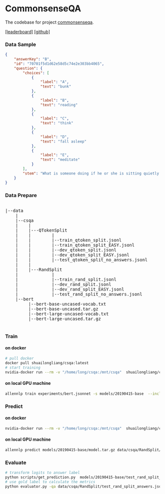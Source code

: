 # CommonsenseQA

The codebase for project [commonsenseqa][commonsense-qa-website].

[[leaderboard]][commonsense-qa-leaderboard] [[github]][commonsense-qa-github]

[commonsense-qa-leaderboard]: https://www.tau-nlp.org/csqa-leaderboard
[commonsense-qa-website]: https://www.tau-nlp.org/commonsenseqa
[commonsense-qa-github]: https://github.com/jonathanherzig/commonsenseqa

### Data Sample
```json
{
    "answerKey": "B",
    "id": "70701f5d1d62e58d5c74e2e303bb4065",
    "question": {
        "choices": [
            {
                "label": "A",
                "text": "bunk"
            },
            {
                "label": "B",
                "text": "reading"
            },
            {
                "label": "C",
                "text": "think"
            },
            {
                "label": "D",
                "text": "fall asleep"
            },
            {
                "label": "E",
                "text": "meditate"
            }
        ],
        "stem": "What is someone doing if he or she is sitting quietly and his or her eyes are moving?"
    }
}
```

### Data Prepare
<pre>

|--data
    |
    |--csqa
    |    |
    |    |---QTokenSplit
    |    |        |
    |    |        |--train_qtoken_split.jsonl
    |    |        |--train_qtoken_split_EASY.jsonl
    |    |        |--dev_qtoken_split.jsonl
    |    |        |--dev_qtoken_split_EASY.jsonl
    |    |        |--test_qtoken_split_no_answers.jsonl
    |    |
    |    |---RandSplit
    |             |
    |             |--train_rand_split.jsonl
    |             |--dev_rand_split.jsonl
    |             |--dev_rand_split_EASY.jsonl
    |             |--test_rand_split_no_answers.jsonl
    |--bert
         |--bert-base-uncased-vocab.txt
         |--bert-base-uncased.tar.gz
         |--bert-large-uncased-vocab.txt
         |--bert-large-uncased.tar.gz

</pre>

### Train

#### on docker
```bash
# pull docker
docker pull shuailongliang/csqa:latest
# start training 
nvidia-docker run --rm -v "/home/long/csqa:/mnt/csqa"  shuailongliang/csqa:latest train -s /mnt/csqa/models/20190415-base /mnt/csqa/experiments/bert.jsonnet --include-package csqa
```
#### on local GPU machine
```bash
allennlp train experiments/bert.jsonnet -s models/20190415-base  --include-package csqa 
```

### Predict
#### on docker
```bash
nvidia-docker run --rm -v "/home/long/csqa:/mnt/csqa"  shuailongliang/csqa:latest predict /mnt/csqa/models/20190415-base/model.tar.gz  /mnt/csqa/data/csqa/RandSplit/test_rand_split_no_answers.jsonl --output-file /mnt/csqa/models/20190415-base/test_rand_split_prediction_logits.jsonl --cuda-device 0 --predictor csqa --include-package csqa
```
#### on local GPU machine
```bash
allennlp predict models/20190415-base/model.tar.gz data/csqa/RandSplit/test_rand_split_no_answers.jsonl --output-file models/20190415-base/test_rand_split_prediction_logits.jsonl --cuda-device 0 --predictor csqa --include-package csqa 
```

### Evaluate
```bash
# transform logits to answer label
python scripts/get_prediction.py  models/20190415-base/test_rand_split_prediction_logits.jsonl models/20190415-base/test_rand_split_predictions.csv
# use gold label to calculate the metrics
python evaluator.py -qa data/csqa/RandSplit/test_rand_split_answers.jsonl -p models/20190415-base/test_rand_split_predictions.csv -o metrics.json
```